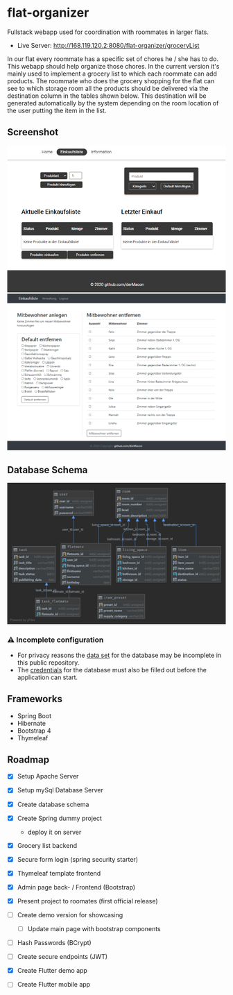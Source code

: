 # flat-organizer
Fullstack webapp used for coordination with roommates in larger flats.
* Live Server: http://168.119.120.2:8080/flat-organizer/groceryList

In our flat every roommate has a specific set of chores he / she has to do. This webapp should help organize those chores. In the current version it's mainly used to implement a grocery list to which each roommate can add products. The roommate who does the grocery shopping for the flat can see to which storage room all the products should be delivered via the destination column in the tables shown below. This destination will be generated automatically by the system depending on the room location of the user putting the item in the list.

## Screenshot
![screenshot](images/screenshot_01.png)
![screenshot](images/screenshot_02.png)

## Database Schema
![schema](database_schema/db_schema.png)


### ⚠️ Incomplete configuration
* For privacy reasons the [data set](./secure-webapp/src/main/resources/data.sql) for the database may be incomplete in this public repository.
* The [credentials](./secure-webapp/src/main/resources/application.properties) for the database must also be filled out before the application can start.

## Frameworks
* Spring Boot
* Hibernate
* Bootstrap 4
* Thymeleaf

## Roadmap
* [x] Setup Apache Server
* [x] Setup mySql Database Server
* [x] Create database schema
* [x] Create Spring dummy project
   * deploy it on server
* [x] Grocery list backend
* [x] Secure form login (spring security starter)
* [x] Thymeleaf template frontend
* [x] Admin page back- / Frontend (Bootstrap)
* [x] Present project to roomates (first official release)
* [ ] Create demo version for showcasing
   * [ ] Update main page with bootstrap components
* [ ] Hash Passwords (BCrypt)
* [ ] Create secure endpoints (JWT)
* [x] Create Flutter demo app
* [ ] Create Flutter mobile app
	 
